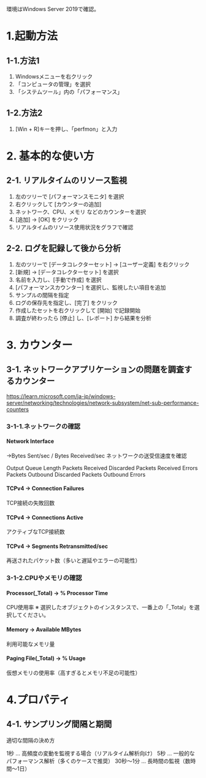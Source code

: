 環境はWindows Server 2019で確認。

# 1.起動方法

## 1-1.方法1
1. Windowsメニューを右クリック
2. 「コンピュータの管理」を選択
3. 「システムツール」内の「パフォーマンス」

## 1-2.方法2

1. [Win + R]キーを押し、「perfmon」と入力

# 2. 基本的な使い方

## 2-1. リアルタイムのリソース監視

1. 左のツリーで [パフォーマンスモニタ] を選択
2. 右クリックして [カウンターの追加]
3. ネットワーク、CPU、メモリ などのカウンターを選択
4. [追加] → [OK] をクリック
5. リアルタイムのリソース使用状況をグラフで確認

## 2-2. ログを記録して後から分析

1. 左のツリーで [データコレクターセット] → [ユーザー定義] を右クリック
2. [新規] → [データコレクターセット] を選択
3. 名前を入力し、[手動で作成] を選択
4. [パフォーマンスカウンター] を選択し、監視したい項目を追加
5. サンプルの間隔を指定
6. ログの保存先を指定し、[完了] をクリック
7. 作成したセットを右クリックして [開始] で記録開始
8. 調査が終わったら [停止] し、[レポート] から結果を分析

# 3. カウンター

## 3-1. ネットワークアプリケーションの問題を調査するカウンター

https://learn.microsoft.com/ja-jp/windows-server/networking/technologies/network-subsystem/net-sub-performance-counters

### 3-1-1.ネットワークの確認

#### Network Interface
→Bytes Sent/sec / Bytes Received/sec
ネットワークの送受信速度を確認

Output Queue Length
Packets Received Discarded
Packets Received Errors
Packets Outbound Discarded
Packets Outbound Errors

#### TCPv4 → Connection Failures
TCP接続の失敗回数

#### TCPv4 → Connections Active
アクティブなTCP接続数

#### TCPv4 → Segments Retransmitted/sec
再送されたパケット数（多いと遅延やエラーの可能性）

### 3-1-2.CPUやメモリの確認

#### Processor(_Total) → % Processor Time
CPU使用率
※ 選択したオブジェクトのインスタンスで、一番上の「_Total」を選択してください。

#### Memory → Available MBytes
利用可能なメモリ量

#### Paging File(_Total) → % Usage
仮想メモリの使用率（高すぎるとメモリ不足の可能性）

# 4.プロパティ

## 4-1. サンプリング間隔と期間

適切な間隔の決め方

1秒 … 高頻度の変動を監視する場合（リアルタイム解析向け）
5秒 … 一般的なパフォーマンス解析（多くのケースで推奨）
30秒～1分 … 長時間の監視（数時間～1日）

